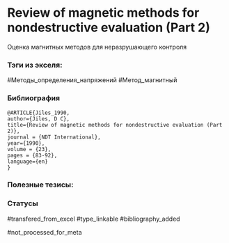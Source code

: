 # Review of magnetic methods for nondestructive evaluation (Part 2)

Оценка магнитных методов для неразрушающего контроля

### Тэги из экселя:
#Методы_определения_напряжений 
#Метод_магнитный 

### Библиография
```
@ARTICLE{Jiles_1990,
author={Jiles, D C},
title={Review of magnetic methods for nondestructive evaluation (Part 2)},
journal = {NDT International},
year={1990},
volume = {23},
pages = {83-92},
language={en}
}
```

### Полезные тезисы:

### Статусы
#transfered_from_excel 
#type_linkable 
#bibliography_added

#not_processed_for_meta
